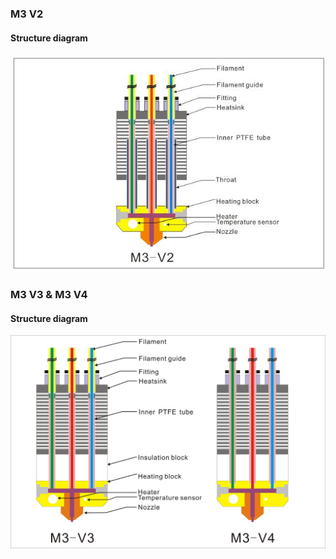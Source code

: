 ### M3 V2
#### Structure diagram
![](M3_V2.jpg)

### M3 V3 & M3 V4 
#### Structure diagram
![](V3vsV4.jpg)